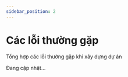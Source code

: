 ```yaml
---
sidebar_position: 2
---
```


# Các lỗi thường gặp

Tổng hợp các lỗi thường gặp  khi xây  dựng dự án

Đang cập nhật...

